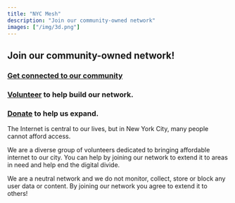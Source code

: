 ```yaml
---
title: "NYC Mesh"
description: "Join our community-owned network"
images: ["/img/3d.png"]
---
```


## Join our community-owned network!

### <a href="/join" class="blue">Get connected to our community</a>

### <a href="/volunteer" class="blue">Volunteer</a> to help build our network.

### <a href="/donate" class="blue">Donate</a> to help us expand.

The Internet is central to our lives, but in New York City, many people cannot afford access.

We are a diverse group of volunteers dedicated to bringing affordable internet to our city. You can help by joining our network to extend it to areas in need and help end the digital divide.

We are a neutral network and we do not monitor, collect, store or block any user data or content. By joining our network you agree to extend it to others!
